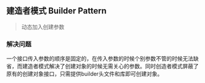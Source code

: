 ## 建造者模式 Builder Pattern

> 动态加入创建参数

### 解决问题

一个接口传入参数的顺序是固定的，在传入参数的时候个别参数不管的时候无法缺省，而建造者模式解决了创建对象的时候无需关心的参数。同时创造者模式屏蔽了原有的创建对象接口，只需提供builder头文件和库即可创建对象。